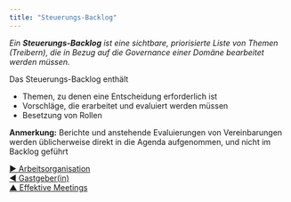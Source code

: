 ```yaml
---
title: "Steuerungs-Backlog"
---
```



_Ein **Steuerungs-Backlog** ist eine sichtbare, priorisierte Liste von Themen (Treibern), die in Bezug auf die Governance einer Domäne bearbeitet werden müssen._

Das Steuerungs-Backlog enthält

- Themen, zu denen eine Entscheidung erforderlich ist
- Vorschläge, die erarbeitet und evaluiert werden müssen
- Besetzung von Rollen

**Anmerkung:** Berichte und anstehende Evaluierungen von Vereinbarungen werden üblicherweise direkt in die Agenda aufgenommen, und nicht im Backlog geführt

[&#9654; Arbeitsorganisation](organizing-work.html)<br/>[&#9664; Gastgeber(in)](meeting-host.html)<br/>[&#9650; Effektive Meetings](meeting-practices.html)

